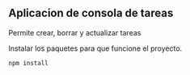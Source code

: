 ## Aplicacion de consola de tareas

Permite crear, borrar y actualizar tareas

Instalar los paquetes para que funcione el proyecto.

```
npm install
```
